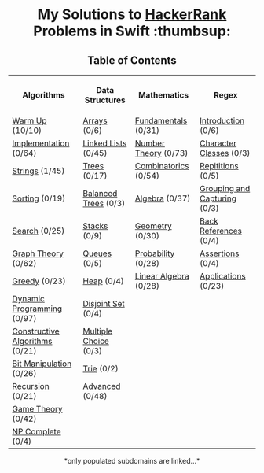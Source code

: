 <h1 align="center">My Solutions to <a href="https://www.hackerrank.com/dashboard">HackerRank</a> Problems in Swift :thumbsup:</h1>
<h2 align="center">Table of Contents</h2>
<table style="width:100%">
  <tr>
    <th><p align="center">Algorithms</p></th>
    <th><p align="center">Data Structures</p></th>
    <th><p align="center">Mathematics</p></th>
    <th><p align="center">Regex</p></th>
  </tr>
  <tr>
    <td><a align="center" href="algorithms/warm%20up">Warm Up</a> (10/10)</td>
    <td><a align="center" href="">Arrays</a> (0/6)</td>
    <td><a align="center" href="">Fundamentals</a> (0/31)</td>
    <td><a align="center" href="">Introduction</a> (0/6)</td>
  </tr>
  <tr>
    <td><a align="center" href="algorithms/implementation">Implementation</a> (0/64)</td>
    <td><a align="center" href="">Linked Lists</a> (0/45)</td>
    <td><a align="center" href="">Number Theory</a> (0/73)</td>
    <td><a align="center" href="">Character Classes</a> (0/3)</td>
  </tr>
  <tr>
    <td><a align="center" href="algorithms/strings">Strings</a> (1/45)</td>
    <td><a align="center" href="">Trees</a> (0/17)</td>
    <td><a align="center" href="">Combinatorics</a> (0/54)</td>
    <td><a align="center" href="">Repititions</a> (0/5)</td>
  </tr>
  <tr>
    <td><a align="center" href="">Sorting</a> (0/19)</td>
    <td><a align="center" href="">Balanced Trees</a> (0/3)</td>
    <td><a align="center" href="">Algebra</a> (0/37)</td>
    <td><a align="center" href="">Grouping and Capturing</a> (0/3)</td>
  </tr>
  <tr>
    <td><a align="center" href="">Search</a> (0/25)</td>
    <td><a align="center" href="data%20structures/stacks">Stacks</a> (0/9)</td>
    <td><a align="center" href="">Geometry</a> (0/30)</td>
    <td><a align="center" href="">Back References</a> (0/4)</td>
  </tr>
  <tr>
    <td><a align="center" href="">Graph Theory</a> (0/62)</td>
    <td><a align="center" href="">Queues</a> (0/5)</td>
    <td><a align="center" href="">Probability</a> (0/28)</td>
    <td><a align="center" href="">Assertions</a> (0/4)</td>
  </tr>
  <tr>
    <td><a align="center" href="">Greedy</a> (0/23)</td>
    <td><a align="center" href="">Heap</a> (0/4)</td>
    <td><a align="center" href="">Linear Algebra</a> (0/28)</td>
    <td><a align="center" href="">Applications</a> (0/23)</td>
  </tr>
  <tr>
    <td><a align="center" href="">Dynamic Programming</a> (0/97)</td>
    <td><a align="center" href="">Disjoint Set</a> (0/4)</td>
    <td><a align="center" href=""></a></td>
    <td><a align="center" href=""></a></td>
  </tr>
  <tr>
    <td><a align="center" href="">Constructive Algorithms</a> (0/21)</td>
    <td><a align="center" href="">Multiple Choice</a> (0/3)</td>
    <td><a align="center" href=""></a></td>
    <td><a align="center" href=""></a></td>
  </tr>
  <tr>
    <td><a align="center" href="">Bit Manipulation</a> (0/26)</td>
    <td><a align="center" href="">Trie</a> (0/2)</td>
    <td><a align="center" href=""></a></td>
    <td><a align="center" href=""></a></td>
  </tr>
  <tr>
    <td><a align="center" href="">Recursion</a> (0/21)</td>
    <td><a align="center" href="">Advanced</a> (0/48)</td>
    <td><a align="center" href=""></a></td>
    <td><a align="center" href=""></a></td>
  </tr>
  <tr>
    <td><a align="center" href="">Game Theory</a> (0/42)</td>
    <td><a align="center" href=""></a></td>
    <td><a align="center" href=""></a></td>
    <td><a align="center" href=""></a></td>
  </tr>
  <tr>
    <td><a align="center" href="">NP Complete</a> (0/4)</td>
    <td><a align="center" href=""></a></td>
    <td><a align="center" href=""></a></td>
    <td><a align="center" href=""></a></td>
  </tr>
</table>
<p align="center">*only populated subdomains are linked...*</p>
<br>
